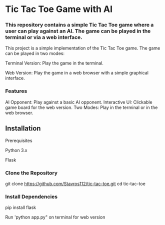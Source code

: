 # Tic Tac Toe Game with AI
### This repository contains a simple Tic Tac Toe game where a user can play against an AI. The game can be played in the terminal or via a web interface.

This project is a simple implementation of the Tic Tac Toe game. The game can be played in two modes:

Terminal Version: Play the game in the terminal.

Web Version: Play the game in a web browser with a simple graphical interface.

### Features

AI Opponent: Play against a basic AI opponent.
Interactive UI: Clickable game board for the web version.
Two Modes: Play in the terminal or in the web browser.

## Installation

Prerequisites

Python 3.x

Flask

### Clone the Repository

git clone https://github.com/Stavros112/tic-tac-toe.git
cd tic-tac-toe

### Install Dependencies

pip install flask

Run 'python app.py" on terminal for web version
